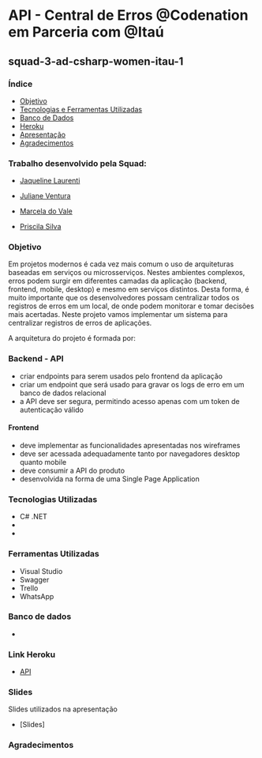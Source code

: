 # API - Central de Erros @Codenation em Parceria com @Itaú
## squad-3-ad-csharp-women-itau-1

### Índice
* [Objetivo](#objetivo)
* [Tecnologias e Ferramentas Utilizadas](#tecnologias-utilizadas)
* [Banco de Dados](#banco-de-dados)
* [Heroku](#link-heroku)
* [Apresentação](#slides)
* [Agradecimentos](#agradecimentos)

### Trabalho desenvolvido pela Squad:

- [Jaqueline Laurenti](https://www.linkedin.com/in/jaqueline-laurenti-30b15933/)

- [Juliane Ventura](https://linkedin.com/in/julianeventura)

- [Marcela do Vale](https://www.linkedin.com/in/marceladovale/)

- [Priscila Silva](https://linkedin.com/in/silva-priscila)


### Objetivo
Em projetos modernos é cada vez mais comum o uso de arquiteturas baseadas em serviços ou microsserviços. Nestes ambientes complexos, erros podem surgir em diferentes camadas da aplicação (backend, frontend, mobile, desktop) e mesmo em serviços distintos. Desta forma, é muito importante que os desenvolvedores possam centralizar todos os registros de erros em um local, de onde podem monitorar e tomar decisões mais acertadas. Neste projeto vamos implementar um sistema para centralizar registros de erros de aplicações.

A arquitetura do projeto é formada por:

### Backend - API
- criar endpoints para serem usados pelo frontend da aplicação
- criar um endpoint que será usado para gravar os logs de erro em um banco de dados relacional
- a API deve ser segura, permitindo acesso apenas com um token de autenticação válido
#### Frontend
- deve implementar as funcionalidades apresentadas nos wireframes
- deve ser acessada adequadamente tanto por navegadores desktop quanto mobile
- deve consumir a API do produto
- desenvolvida na forma de uma Single Page Application

### Tecnologias Utilizadas
- C# .NET
- 
- 

### Ferramentas Utilizadas 
- Visual Studio
- Swagger
- Trello
- WhatsApp


### Banco de dados
- 

### Link Heroku
* [API](https://central-erros-itau.herokuapp.com/swagger/index.html)

### Slides
Slides utilizados na apresentação
* [Slides]

### Agradecimentos


